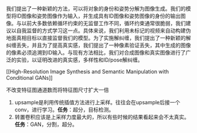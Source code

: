 我们提出了一种新颖的方法，可以将对象的身份和姿势分解为图像生成。我们的模型将ID图像和姿势图像作为输入，并生成具有ID图像和姿势图像的身份的输出图像。与以前大多数依赖循环约束的无监督工作不同，循环约束通常很脆弱，我们建议以自我监督的方式学习这一点。具体来说，我们利用未标记的视频来自动构建伪地面真相目标以直接监督我们的模型。为了实施解纠缠，我们提出了一种新颖的解纠缠丢失，并且为了提高真实感，我们提出了一种像素验证丢失，其中生成的图像的像素必须追溯到ID输入。与现有方法相比，我们对合成图像和真实图像进行了广泛的实验，以证明改进的真实感，多样性和ID/pose解纠缠。


[[High-Resolution Image Synthesis and Semantic Manipulation with Conditional GANs]]


不改变特征图通道数而将特征图尺寸扩大一倍
1. upsample是利用传统插值方法进行上采样。往往会在upsample后接一个conv，进行学习。**任务**：超分，目标检测。
2. 转置卷积应该是上采样力度最大的，所以有些时候的结果看起来会不太真实。**任务**：GAN，分割，超分。

